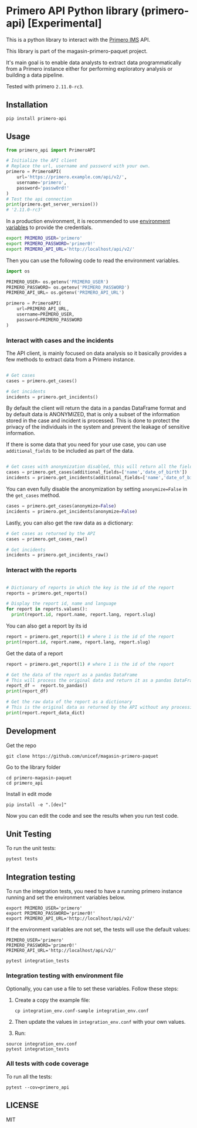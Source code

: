 # Primero API Python library (primero-api) [Experimental]

This is a python library to interact with the [Primero IMS](primero.org) API.

This library is part of the magasin-primero-paquet project.

It's main goal is to enable data analysts to extract data programmatically from a Primero instance either for performing exploratory analysis or building a data pipeline. 

Tested with primero `2.11.0-rc3`.

## Installation

```shell
pip install primero-api
```

## Usage

```python
from primero_api import PrimeroAPI

# Initialize the API client
# Replace the url, username and password with your own.
primero = PrimeroAPI(
    url='https://primero.example.com/api/v2/',
    username='primero',
    password='passw0rd!'
)
# Test the api connection
print(primero.get_server_version())
# '2.11.0-rc3'
```

In a production environment, it is recommended to use [environment variables](https://en.wikipedia.org/wiki/Environment_variable) to provide the credentials.

```sh
export PRIMERO_USER='primero'
export PRIMERO_PASSWORD='primer0!'
export PRIMERO_API_URL='http://localhost/api/v2/'
```

Then you can use the following code to read the environment variables.

```python
import os

PRIMERO_USER= os.getenv('PRIMERO_USER')
PRIMERO_PASSWORD= os.getenv('PRIMERO_PASSWORD')
PRIMERO_API_URL= os.getenv('PRIMERO_API_URL')

primero = PrimeroAPI(
    url=PRIMERO_API_URL,
    username=PRIMERO_USER,
    password=PRIMERO_PASSWORD
)

```

### Interact with cases and the incidents
The API client, is mainly focused on data analysis so it basically provides a few methods to extract data from a Primero instance.

```python

# Get cases
cases = primero.get_cases()

# Get incidents
incidents = primero.get_incidents()
```

By default the client will return the data in a pandas DataFrame format and by default data is ANONYMIZED, that is only a subset of the information stored in the case and incident is processed.
This is done to protect the privacy of the individuals in the system and prevent the leakage of sensitive information.

If there is some data that you need for your use case, you can use `additional_fields` to be included as part of the data.

```python

# Get cases with anonymization disabled, this will return all the fields in the case
cases = primero.get_cases(additional_fields=['name','date_of_birth'])
incidents = primero.get_incidents(additional_fields=['name','date_of_birth'])
```

You can even fully disable the anonymization by setting `anonymize=False` in the `get_cases` method.

```python
cases = primero.get_cases(anonymize=False)
incidents = primero.get_incidents(anonymize=False)
```



Lastly, you can also get the raw data as a dictionary:

```python
# Get cases as returned by the API
cases = primero.get_cases_raw()

# Get incidents
incidents = primero.get_incidents_raw()
```


### Interact with the reports

```python

# Dictionary of reports in which the key is the id of the report
reports = primero.get_reports()

# Display the report id, name and language
for report in reports.values():
  print(report.id, report.name, report.lang, report.slug)
```

You can also get a report by its id

```python
report = primero.get_report(1) # where 1 is the id of the report
print(report.id, report.name, report.lang, report.slug)
```

Get the data of a report
```python
report = primero.get_report(1) # where 1 is the id of the report

# Get the data of the report as a pandas DataFrame
# This will process the original data and return it as a pandas DataFrame with the rows and columns
report_df =  report.to_pandas()
print(report_df)

# Get the raw data of the report as a dictionary
# This is the original data as returned by the API without any processing
print(report.report_data_dict)

```


## Development

Get the repo

```shell
git clone https://github.com/unicef/magasin-primero-paquet  
```
Go to the library folder

```shell
cd primero-magasin-paquet
cd primero_api
```
Install in edit mode

```shell
pip install -e ".[dev]"
```
Now you can edit the code and see the results when you run test code.

## Unit Testing

To run the unit tests:
```
pytest tests
```

## Integration testing

To run the integration tests, you need to have a running primero instance running and set the environment variables below. 

```
export PRIMERO_USER='primero'
export PRIMERO_PASSWORD='primer0!'
export PRIMERO_API_URL='http://localhost/api/v2/'
```

If the environment variables are not set, the tests will use the default values:

```
PRIMERO_USER='primero'
PRIMERO_PASSWORD='primer0!'
PRIMERO_API_URL='http://localhost/api/v2/'
```

```shell
pytest integration_tests
```

### Integration testing with environment file

Optionally, you can use a file to set these variables. Follow these steps: 

1. Create a copy the example file:
    ```
    cp integration_env.conf-sample integration_env.conf
    ```
2. Then update the values in `integration_env.conf` with your own values.

3. Run:

```shell
source integration_env.conf
pytest integration_tests
```

### All tests with code coverage

To run all the tests:

```shell
pytest --cov=primero_api 
```


## LICENSE

MIT

